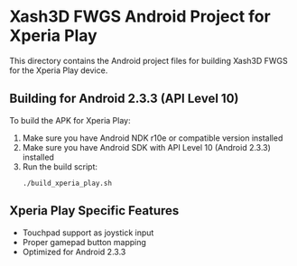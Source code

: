 # Xash3D FWGS Android Project for Xperia Play

This directory contains the Android project files for building Xash3D FWGS for the Xperia Play device.

## Building for Android 2.3.3 (API Level 10)

To build the APK for Xperia Play:

1. Make sure you have Android NDK r10e or compatible version installed
2. Make sure you have Android SDK with API Level 10 (Android 2.3.3) installed
3. Run the build script:
   ```
   ./build_xperia_play.sh
   ```

## Xperia Play Specific Features

- Touchpad support as joystick input
- Proper gamepad button mapping
- Optimized for Android 2.3.3